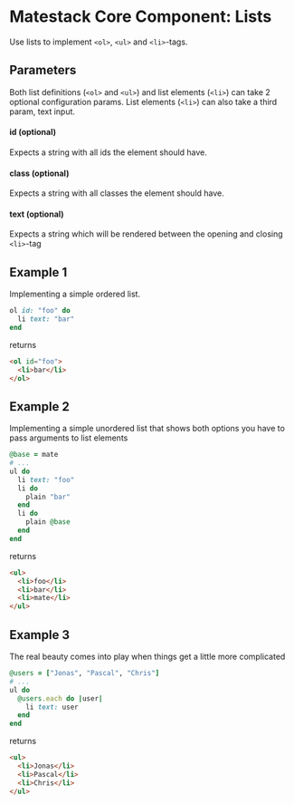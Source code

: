 # Matestack Core Component: Lists

Use lists to implement `<ol>`, `<ul>` and `<li>`-tags.

## Parameters

Both list definitions (`<ol>` and `<ul>`) and list elements (`<li>`) can take 2 optional configuration params. List elements (`<li>`) can also take a third param, text input.

#### id (optional)
Expects a string with all ids the element should have.

#### class (optional)
Expects a string with all classes the element should have.

#### text (optional)
Expects a string which will be rendered between the opening and closing `<li>`-tag

## Example 1
Implementing a simple ordered list.

```ruby
ol id: "foo" do
  li text: "bar"
end
```

returns

```html
<ol id="foo">
  <li>bar</li>
</ol>
```

## Example 2
Implementing a simple unordered list that shows both options you have to pass arguments to list elements

```ruby
@base = mate
# ...
ul do
  li text: "foo"
  li do
    plain "bar"
  end
  li do
    plain @base
  end
end
```

returns

```html
<ul>
  <li>foo</li>
  <li>bar</li>
  <li>mate</li>
</ul>
```

## Example 3
The real beauty comes into play when things get a little more complicated

```ruby
@users = ["Jonas", "Pascal", "Chris"]
# ...
ul do
  @users.each do |user|
    li text: user
  end
end
```

returns

```html
<ul>
  <li>Jonas</li>
  <li>Pascal</li>
  <li>Chris</li>
</ul>
```
